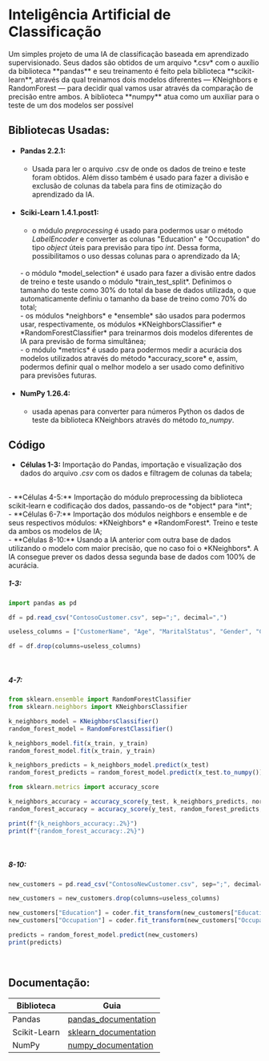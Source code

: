 # Inteligência Artificial de Classificação

<p>Um simples projeto de uma IA de classificação baseada em aprendizado supervisionado. Seus dados são obtidos de um arquivo *.csv* com o auxílio da biblioteca **pandas** e seu treinamento é feito pela biblioteca **scikit-learn**, através da qual treinamos dois modelos diferentes — KNeighbors e RandomForest — para decidir qual vamos usar através da comparação de precisão entre ambos. A biblioteca **numpy** atua como um auxiliar para o teste de um dos modelos ser possível</p>

## Bibliotecas Usadas:

* #### Pandas 2.2.1:
    - Usada para ler o arquivo .csv de onde os dados de treino e teste foram obtidos. Além disso também é usado para fazer a divisão e exclusão de colunas da tabela para fins de otimização do aprendizado da IA.
* #### Sciki-Learn 1.4.1.post1:
    - o módulo *preprocessing* é usado para podermos usar o método *LabelEncoder* e converter as colunas "Education" e "Occupation" do tipo *object* úteis para previsão para tipo *int*. Dessa forma, possibilitamos o uso dessas colunas para o aprendizado da IA;
    <br>
    - o módulo *model_selection* é usado para fazer a divisão entre dados de treino e teste usando o módulo *train_test_split*. Definimos o tamanho do teste como 30% do total da base de dados utilizada, o que automaticamente definiu o tamanho da base de treino como 70% do total;
    <br>
    - os módulos *neighbors* e *ensemble* são usados para podermos usar, respectivamente, os módulos *KNeighborsClassifier* e *RandomForestClassifier* para treinarmos dois modelos diferentes de IA para previsão de forma simultânea;
    <br>
    - o módulo *metrics* é usado para podermos medir a acurácia dos modelos utilizados através do método *accuracy_score* e, assim, podermos definir qual o melhor modelo a ser usado como definitivo para previsões futuras.

* #### NumPy 1.26.4:
    - usada apenas para converter para números Python os dados de teste da biblioteca KNeighbors através do método *to_numpy*.

## Código

- **Células 1-3:** Importação do Pandas, importação e visualização dos dados do arquivo *.csv* com os dados e filtragem de colunas da tabela;
<br>
- **Células 4-5:** Importação do módulo preprocessing da biblioteca scikit-learn e codificação dos dados, passando-os de *object* para *int*;
<br>
- **Células 6-7:** Importação dos módulos neighbors e ensemble e de seus respectivos módulos: *KNeighbors* e *RandomForest*. Treino e teste da ambos os modelos de IA;
<br>
- **Células 8-10:** Usando a IA anterior com outra base de dados utilizando o modelo com maior precisão, que no caso foi o *KNeighbors*. A IA consegue prever os dados dessa segunda base de dados com 100% de acurácia.
<br>

##### <p>1-3:</p>

```js
import pandas as pd

df = pd.read_csv("ContosoCustomer.csv", sep=";", decimal=",")

useless_columns = ["CustomerName", "Age", "MaritalStatus", "Gender", "CustomerType"]

df = df.drop(columns=useless_columns)
```
<br>

##### <p>4-7:</p>

```js
from sklearn.ensemble import RandomForestClassifier
from sklearn.neighbors import KNeighborsClassifier

k_neighbors_model = KNeighborsClassifier()
random_forest_model = RandomForestClassifier()

k_neighbors_model.fit(x_train, y_train)
random_forest_model.fit(x_train, y_train)

k_neighbors_predicts = k_neighbors_model.predict(x_test)
random_forest_predicts = random_forest_model.predict(x_test.to_numpy())

from sklearn.metrics import accuracy_score

k_neighbors_accuracy = accuracy_score(y_test, k_neighbors_predicts, normalize=True)
random_forest_accuracy = accuracy_score(y_test, random_forest_predicts, normalize=True)

print(f"{k_neighbors_accuracy:.2%}")
print(f"{random_forest_accuracy:.2%}")
```
<br>

##### <p>8-10:</p>

```js
new_customers = pd.read_csv("ContosoNewCustomer.csv", sep=";", decimal=",")

new_customers = new_customers.drop(columns=useless_columns)

new_customers["Education"] = coder.fit_transform(new_customers["Education"])
new_customers["Occupation"] = coder.fit_transform(new_customers["Occupation"])

predicts = random_forest_model.predict(new_customers)
print(predicts)
```
<br>

## Documentação:

Biblioteca | Guia
---|---
Pandas | [pandas_documentation](https://pandas.pydata.org/docs/user_guide/index.html#user-guide)
Scikit-Learn | [sklearn_documentation](https://scikit-learn.org/stable/supervised_learning.html#supervised-learning)
NumPy | [numpy_documentation](https://numpy.org/doc/1.26/user/index.html#user)
